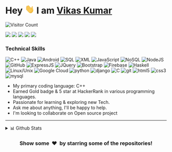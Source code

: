 # Hey <img src="https://raw.githubusercontent.com/ABSphreak/ABSphreak/master/gifs/Hi.gif" width="30px"> I am [Vikas Kumar](http://www.feelthecoder.com)

![Visitor Count](https://komarev.com/ghpvc/?username=feelthecoder)


[<img height="30" src = "https://img.shields.io/badge/Youtube-%23E4405F.svg?&style=for-the-badge&logo=Youtube&logoColor=white">][Youtube]
[<img height="30" src="https://img.shields.io/badge/linkedin-blue.svg?&style=for-the-badge&logo=linkedin&logoColor=white" />][LinkedIn]
[<img height="30" src="https://img.shields.io/badge/facebook-black.svg?&style=for-the-badge&logo=facebook" />][Facebook]
[<img height="30" src="https://img.shields.io/badge/twitter-blue.svg?&style=for-the-badge&logo=twitter" />][Twitter]
[<img height="30" src="https://img.shields.io/badge/instagram-orange.svg?&style=for-the-badge&logo=instagram" />][Instagram]


### Technical Skills

<p align="left">
    <img src="https://www.freeiconspng.com/img/28389" alt="C++" width="40" height="40"/>
    <img src="https://www.google.com/imgres?imgurl=https%3A%2F%2Fcdn.worldvectorlogo.com%2Flogos%2Fjava.svg&imgrefurl=https%3A%2F%2Fworldvectorlogo.com%2Flogo%2Fjava&tbnid=Gx3aPvTfhhiy5M&vet=12ahUKEwiS86bc3ILxAhVxEbcAHSU8CqQQMygAegUIARCzAQ..i&docid=BpfzbV2A2apw0M&w=2500&h=2500&q=javasvg%20image&ved=2ahUKEwiS86bc3ILxAhVxEbcAHSU8CqQQMygAegUIARCzAQ" alt="Java" width="40" height="40"/>
    <img src="https://www.google.com/imgres?imgurl=https%3A%2F%2Fupload.wikimedia.org%2Fwikipedia%2Fcommons%2Fd%2Fd7%2FAndroid_robot.svg&imgrefurl=https%3A%2F%2Fcommons.wikimedia.org%2Fwiki%2FFile%3AAndroid_robot.svg&tbnid=iPx-coG4gIz2uM&vet=12ahUKEwiglNaH3YLxAhVWK7cAHegTA10QMygAegUIARDHAQ..i&docid=nJa0rR_tGj0s6M&w=682&h=800&q=android%20svg%20image&ved=2ahUKEwiglNaH3YLxAhVWK7cAHegTA10QMygAegUIARDHAQ" alt="Android" width="40" height="40"/>
    <img src="https://www.google.com/imgres?imgurl=https%3A%2F%2Fwww.svgrepo.com%2Fshow%2F117653%2Fsql-file-format.svg&imgrefurl=https%3A%2F%2Fwww.svgrepo.com%2Fsvg%2F120229%2Fsql&tbnid=Jc4oAGkTw1amiM&vet=12ahUKEwjU5Jep3YLxAhURTXwKHfbcCqYQMygDegUIARC5AQ..i&docid=-xjdQFFc1SejIM&w=548&h=548&q=sql%20svg%20logo&ved=2ahUKEwjU5Jep3YLxAhURTXwKHfbcCqYQMygDegUIARC5AQ" alt="SQL" width="40" height="40"/>
    <img src="https://www.google.com/imgres?imgurl=https%3A%2F%2Fwww.svgrepo.com%2Fshow%2F31053%2Fxml.svg&imgrefurl=https%3A%2F%2Fwww.svgrepo.com%2Fsvg%2F56785%2Fxml&tbnid=CkOOGvV6FJhkuM&vet=12ahUKEwiXm9PX3YLxAhVSk0sFHeJLB8UQMygCegUIARC3AQ..i&docid=f2b-CSEhLE-NAM&w=800&h=800&q=xml%20svg%20logo&ved=2ahUKEwiXm9PX3YLxAhVSk0sFHeJLB8UQMygCegUIARC3AQ" alt="XML" width="40" height="40"/>
    <img src="https://www.google.com/imgres?imgurl=https%3A%2F%2Fupload.wikimedia.org%2Fwikipedia%2Fcommons%2Fthumb%2Fd%2Fd4%2FJavascript-shield.svg%2F1200px-Javascript-shield.svg.png&imgrefurl=https%3A%2F%2Fcommons.wikimedia.org%2Fwiki%2FFile%3AJavascript-shield.svg&tbnid=j_BQXi_vKufbpM&vet=12ahUKEwiiztTq3YLxAhVYXysKHTAXBcoQMygCegUIARC5AQ..i&docid=Uhnusq6383PgbM&w=1200&h=1693&q=javascriptsvg%20logo&ved=2ahUKEwiiztTq3YLxAhVYXysKHTAXBcoQMygCegUIARC5AQ" alt="JavaScript" width="40" height="40"/>
    <img src="https://www.google.com/imgres?imgurl=https%3A%2F%2Flogodix.com%2Flogo%2F1960442.jpg&imgrefurl=https%3A%2F%2Flogodix.com%2Fnosql&tbnid=bqEaZnDt9zjyEM&vet=12ahUKEwj_6tX93YLxAhX1xnMBHehwAH8QMygEegUIARCxAQ..i&docid=BWVIkPtHuvINQM&w=474&h=486&q=nosql%20svg%20logo&ved=2ahUKEwj_6tX93YLxAhX1xnMBHehwAH8QMygEegUIARCxAQ" alt="NoSQL" width="40" height="40"/>
    <img src="https://www.google.com/imgres?imgurl=https%3A%2F%2Fcdn.freebiesupply.com%2Flogos%2Fthumbs%2F2x%2Fnodejs-1-logo.png&imgrefurl=https%3A%2F%2Ffreebiesupply.com%2Flogos%2Fnode-js-logo%2F&tbnid=YTfBFrtugnKYPM&vet=12ahUKEwjvvfum3oLxAhXVgeYKHdOJBBoQMygDegUIARC4AQ..i&docid=Kxg8U0A7sQfndM&w=800&h=600&q=nodejs%20svg%20logo&ved=2ahUKEwjvvfum3oLxAhXVgeYKHdOJBBoQMygDegUIARC4AQ" alt="NodeJS" width="40" height="40"/>
    <img src="https://www.google.com/imgres?imgurl=https%3A%2F%2Fupload.wikimedia.org%2Fwikipedia%2Fcommons%2F9%2F91%2FOcticons-mark-github.svg&imgrefurl=https%3A%2F%2Fen.wikipedia.org%2Fwiki%2FFile%3AOcticons-mark-github.svg&tbnid=aNDnzJBDeRJnTM&vet=12ahUKEwi7udu63ILxAhVRs0sFHSU0CNkQMygAegUIARC2AQ..i&docid=TEtRtKtvl-4gfM&w=1024&h=1024&q=github%20svg%20image&ved=2ahUKEwi7udu63ILxAhVRs0sFHSU0CNkQMygAegUIARC2AQ" alt="GitHub" width="40" height="40"/>
    <img src="https://www.google.com/imgres?imgurl=https%3A%2F%2Fwww.edureka.co%2Fblog%2Fwp-content%2Fuploads%2F2019%2F07%2Fexpress-logo.png&imgrefurl=https%3A%2F%2Fwww.edureka.co%2Fblog%2Fexpressjs-tutorial%2F&tbnid=7_geg25YOQenJM&vet=12ahUKEwiapNPH3oLxAhUOn0sFHV5XCV8QMygBegUIARC0AQ..i&docid=X-rCRRt-Kwms2M&w=1102&h=500&q=expressjs%20svg%20logo&ved=2ahUKEwiapNPH3oLxAhUOn0sFHV5XCV8QMygBegUIARC0AQ" alt="ExpressJS" width="40" height="40"/>
    <img src="https://cdn3.iconfinder.com/data/icons/logos-and-brands-adobe/512/267_Python-512.png" alt="JQuery" width="40" height="40"/>
    <img src="https://cdn3.iconfinder.com/data/icons/logos-and-brands-adobe/512/267_Python-512.png" alt="Bootstrap" width="40" height="40"/>
    <img src="https://cdn3.iconfinder.com/data/icons/logos-and-brands-adobe/512/267_Python-512.png" alt="Firebase" width="40" height="40"/>
    <img src="https://cdn3.iconfinder.com/data/icons/logos-and-brands-adobe/512/267_Python-512.png" alt="Haskell" width="40" height="40"/>
    <img src="https://cdn3.iconfinder.com/data/icons/logos-and-brands-adobe/512/267_Python-512.png" alt="Linux/Unix" width="40" height="40"/>
    <img src="https://cdn3.iconfinder.com/data/icons/logos-and-brands-adobe/512/267_Python-512.png" alt="Google Cloud" width="40" height="40"/>
    <img src="https://cdn3.iconfinder.com/data/icons/logos-and-brands-adobe/512/267_Python-512.png" alt="python" width="40" height="40"/>
    <img src="https://static.djangoproject.com/img/logo-django.42234b631760.svg" alt="django" width="40" height="40"/>
    <img src="https://upload.wikimedia.org/wikipedia/commons/1/19/C_Logo.png" alt="C" width="40" height="40"/>
    <img src="https://www.vectorlogo.zone/logos/git-scm/git-scm-icon.svg" alt="git" width="40" height="40"/>
    <img src="https://upload.wikimedia.org/wikipedia/commons/thumb/6/61/HTML5_logo_and_wordmark.svg/512px-HTML5_logo_and_wordmark.svg.png" alt="html5" height="40"/>
    <img src="https://upload.wikimedia.org/wikipedia/commons/thumb/d/d5/CSS3_logo_and_wordmark.svg/1200px-CSS3_logo_and_wordmark.svg.png" alt="css3" height="40"/>
    <img src="https://i.pinimg.com/originals/50/f1/58/50f1582a95bdac10f1c3fa295c8b947b.png" alt="mysql" width="40" height="40"/>
</p>

* My primary coding language: C++
* Earned Gold badge & 5 star at HackerRank in various programming languages.
* Passionate for learning & exploring new Tech.
* Ask me about anything, I'll be happy to help.
* I'm looking to collaborate on Open source project

---

<details>
    <summary>📊 Github Stats</summary>
    <p align="center"> <img src="https://github-readme-stats.vercel.app/api?username=feelthecoder&show_icons=true&theme=gotham" alt="Vikas | Stats" />
</details>

[linkedin]: https://www.linkedin.com/in/feelthecoder/
[Facebook]: https://www.facebook.com/feelthecoder/
[youtube]: https://www.youtube.com/channel/c/feelthecoder
[instagram]: https://www.instagram.com/feel_the_coder
[twitter]: https://www/twitter.com/feel_the_coder

<h3 align="center">Show some &nbsp;❤️&nbsp; by starring some of the repositories!</h3>

<!--
**feelthecoder/feelthecoder** is a ✨ _special_ ✨ repository because its `README.md` (this file) appears on your GitHub profile.

Here are some ideas to get you started:

- 🔭 I’m currently working on ...
- 🌱 I’m currently learning ...
- 👯 I’m looking to collaborate on ...
- 🤔 I’m looking for help with ...
- 💬 Ask me about ...
- 📫 How to reach me: ...
- 😄 Pronouns: ...
- ⚡ Fun fact: ...
-->
